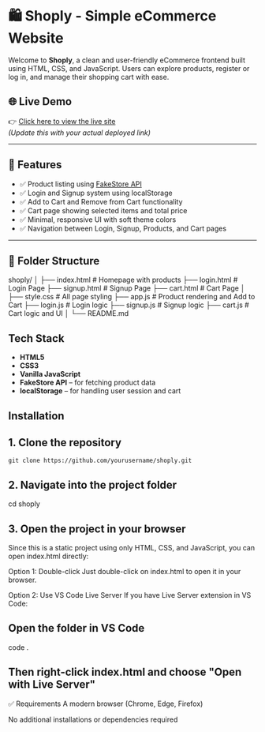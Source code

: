 
# 🛍️ Shoply - Simple eCommerce Website

Welcome to **Shoply**, a clean and user-friendly eCommerce frontend built using HTML, CSS, and JavaScript. Users can explore products, register or log in, and manage their shopping cart with ease.


## 🌐 Live Demo

👉 [Click here to view the live site](https://github.com/user-attachments/assets/8e93ca48-e7f5-4f6f-b5e9-0377c08ab4b3)  
*(Update this with your actual deployed link)*

---

## 📌 Features

- ✅ Product listing using [FakeStore API](https://fakestoreapi.com/)
- ✅ Login and Signup system using localStorage
- ✅ Add to Cart and Remove from Cart functionality
- ✅ Cart page showing selected items and total price
- ✅ Minimal, responsive UI with soft theme colors
- ✅ Navigation between Login, Signup, Products, and Cart pages

---

## 📁 Folder Structure

shoply/
│
├── index.html # Homepage with products
├── login.html # Login Page
├── signup.html # Signup Page
├── cart.html # Cart Page
│
├── style.css # All page styling
├── app.js # Product rendering and Add to Cart
├── login.js # Login logic
├── signup.js # Signup logic
├── cart.js # Cart logic and UI
│
└── README.md

## Tech Stack

- **HTML5**
- **CSS3**
- **Vanilla JavaScript**
- **FakeStore API** – for fetching product data
- **localStorage** – for handling user session and cart






## Installation

## 1. Clone the repository
    git clone https://github.com/yourusername/shoply.git

## 2. Navigate into the project folder
  cd shoply

## 3. Open the project in your browser
Since this is a static project using only HTML, CSS, and JavaScript, you can open index.html directly:

Option 1: Double-click
Just double-click on index.html to open it in your browser.

Option 2: Use VS Code Live Server
If you have Live Server extension in VS Code:
## Open the folder in VS Code
code .

## Then right-click index.html and choose "Open with Live Server"
✅ Requirements
A modern browser (Chrome, Edge, Firefox)

No additional installations or dependencies required


    